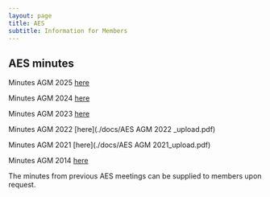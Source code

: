 ```yaml
---
layout: page
title: AES
subtitle: Information for Members
---
```


## AES minutes

Minutes AGM 2025 [here](./docs/2025/2025_AGM_upload.pdf)

Minutes AGM 2024 [here](./docs/2024/2024_AGM_upload.pdf)

Minutes AGM 2023 [here](./docs/AESAGM_2023_upload.pdf)

Minutes AGM 2022 [here](./docs/AES AGM 2022 _upload.pdf)

Minutes AGM 2021 [here](./docs/AES AGM 2021_upload.pdf)

Minutes AGM 2014 [here](./docs/2014/aes_agm_2014.pdf) 

The minutes from previous AES meetings can be supplied to members upon request.
